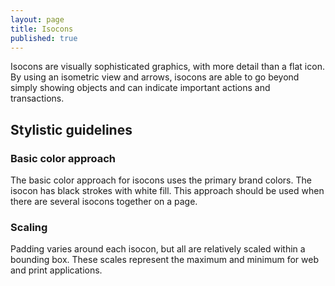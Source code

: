 ```yaml
---
layout: page
title: Isocons
published: true
---
```


Isocons are visually sophisticated
graphics, with more detail than a flat
icon. By using an isometric view and
arrows, isocons are able to go beyond
simply showing objects and can indicate
important actions and transactions.

## Stylistic guidelines
### Basic color approach
The basic color approach for isocons
uses the primary brand colors. The
isocon has black strokes with white fill.
This approach should be used when
there are several isocons together on
a page.

### Scaling
Padding varies around each isocon,
but all are relatively scaled within a
bounding box. These scales represent
the maximum and minimum for web and
print applications.
